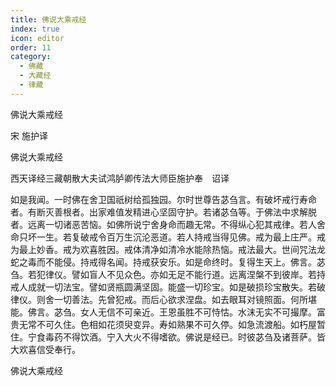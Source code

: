 ```yaml
---
title: 佛说大乘戒经
index: true
icon: editor
order: 11
category:
  - 佛藏
  - 大藏经
  - 律藏
---
```


  佛说大乘戒经  

宋 施护译  

佛说大乘戒经  

西天译经三藏朝散大夫试鸿胪卿传法大师臣施护奉　诏译  

如是我闻。一时佛在舍卫国祇树给孤独园。尔时世尊告苾刍言。有破坏戒行寿命者。有断灭善根者。出家难值发精进心坚固守护。若诸苾刍等。于佛法中求解脱者。远离一切诸恶苦恼。如佛所说宁舍身命而趣无常。不得纵心犯其戒律。若人舍命只坏一生。若复破戒令百万生沉沦恶道。若人持戒当得见佛。戒为最上庄严。戒为最上妙香。戒为欢喜胜因。戒体清净如清冷水能除热恼。戒法最大。世间咒法龙蛇之毒而不能侵。持戒得名闻。持戒获安乐。如是命终时。复得生天上。佛言。苾刍。若犯律仪。譬如盲人不见众色。亦如无足不能行道。远离涅槃不到彼岸。若持戒人成就一切法宝。譬如贤瓶圆满坚固。能盛一切珍宝。如是破损珍宝散失。若破律仪。则舍一切善法。先曾犯戒。而后心欲求涅盘。如去眼耳对镜照面。何所堪能。佛言。苾刍。女人无信不可亲近。王恩虽胜不可恃怙。水沫无实不可撮摩。富贵无常不可久住。色相如花须臾变异。寿如熟果不可久停。如急流渡船。如朽屋暂住。宁食毒药不得饮酒。宁入大火不得嗜欲。佛说是经已。时彼苾刍及诸菩萨。皆大欢喜信受奉行。  

佛说大乘戒经  
